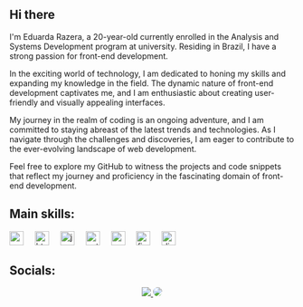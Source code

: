 ## Hi there


<div align="left">
   I'm Eduarda Razera, a 20-year-old currently enrolled in the Analysis and Systems Development program at university. Residing in Brazil, I have a strong passion for front-end development.

In the exciting world of technology, I am dedicated to honing my skills and expanding my knowledge in the field. The dynamic nature of front-end development captivates me, and I am enthusiastic about creating user-friendly and visually appealing interfaces.

My journey in the realm of coding is an ongoing adventure, and I am committed to staying abreast of the latest trends and technologies. As I navigate through the challenges and discoveries, I am eager to contribute to the ever-evolving landscape of web development.

Feel free to explore my GitHub to witness the projects and code snippets that reflect my journey and proficiency in the fascinating domain of front-end development.
</div>



## Main skills:

<div align="left">
  <img src="https://skillicons.dev/icons?i=css" height="25" alt="css3 logo"  />
  <img width="12" />
  <img src="https://skillicons.dev/icons?i=html" height="25" alt="html5 logo"  />
  <img width="12" />
  <img src="https://skillicons.dev/icons?i=js" height="25" alt="javascript logo"  />
  <img width="12" />
  <img src="https://skillicons.dev/icons?i=py" height="25" alt="python logo"  />
  <img width="12" />
  <img src="https://cdn.jsdelivr.net/gh/devicons/devicon/icons/canva/canva-original.svg" height="25" alt="canva logo"  />
  <img width="12" />
  <img src="https://skillicons.dev/icons?i=figma" height="25" alt="figma logo"  />
  <img width="12" />
  <img src="https://skillicons.dev/icons?i=discord" height="25" alt="discord logo"  />
</div>

## Socials:

<div align="center"> 
<a href="https://instagram.com/dudda_ar" target="_blank"><img src="https://img.shields.io/badge/Instagram-%23E4405F.svg?logo=instagram&logoColor=white"</a>
<a href="https://www.twitter.com/dufzinha" target="_blank"><img src="https://img.shields.io/badge/Twitter-%231DA1F2.svg?logo=Twitter&logoColor=white" style="border-radius: 30px" target="_blank"></a> 


